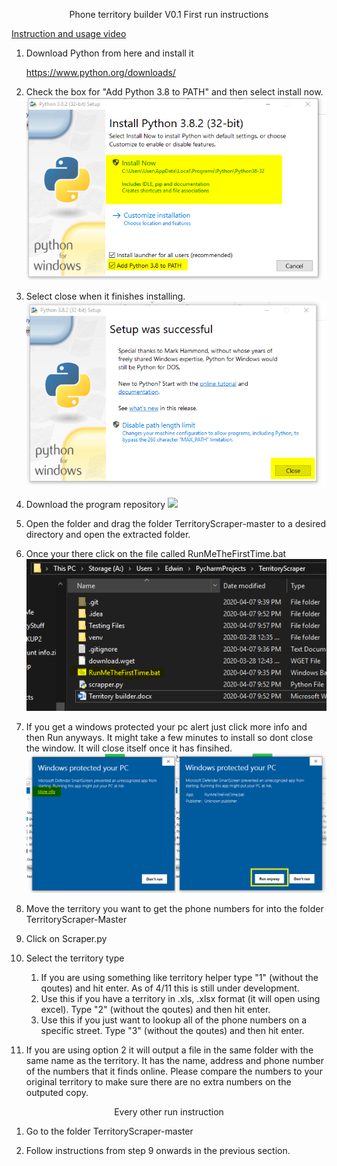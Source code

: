 <p align="center">
Phone territory builder V0.1
First run instructions
</p>

[Instruction and usage video](https://www.youtube.com/watch?v=ka7IaEH2qXY)


1.	Download Python from here and install it

	https://www.python.org/downloads/

2.	Check the box for "Add Python 3.8 to PATH" and then select install now.
	![](Images/1Python.png)

3.	Select close when it finishes installing.
	![](Images/2Python.png)

4.	Download the program repository
	![](Images/4Github)

5.	Open the folder and drag the folder TerritoryScraper-master to a desired directory and open the extracted folder.


6.	Once your there click on the file called RunMeTheFirstTime.bat
	 ![](Images/6BatFile.png)

7.	If you get a windows protected your pc alert just click more info and then Run anyways. It might take a few minutes to install so dont close the window. It will close itself once it has finsihed.
	![](Images/7Windows_defender.png)

8.	Move the territory you want to get the phone numbers for into the folder TerritoryScraper-Master

9.	Click on Scraper.py

10.	Select the territory type
	1. If you are using something like territory helper type "1" (without the qoutes) and hit enter. As of 4/11 this is still under development.
	2. Use this if you have a territory in .xls, .xlsx format (it will open using excel). Type "2" (without the qoutes) and then hit enter.
	3. Use this if you just want to lookup all of the phone numbers on a specific street. Type "3" (without the qoutes) and then hit enter.

11.	If you are using option 2 it will output a file in the same folder with the same name as the territory. It has the name, address and phone number of the numbers that it finds online. Please compare the numbers to your original territory to make sure there are no extra numbers on the outputed copy.


<p align="center">
Every other run instruction
</p>

1.	Go to the folder TerritoryScraper-master
	
2.	Follow instructions from step 9 onwards in the previous section.
 
